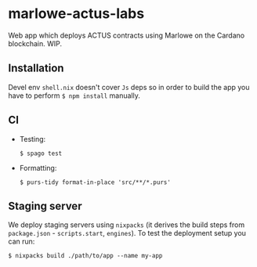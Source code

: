 # marlowe-actus-labs

Web app which deploys ACTUS contracts using Marlowe on the Cardano blockchain. WIP.

## Installation

Devel env `shell.nix` doesn't cover `Js` deps so in order to build the app you have to perform `$ npm install` manually.

## CI

* Testing:
  ```shell
  $ spago test
  ```

* Formatting:
  ```shell
  $ purs-tidy format-in-place 'src/**/*.purs'
  ```

## Staging server

We deploy staging servers using `nixpacks` (it derives the build steps from `package.json` - `scripts.start`, `engines`). To test the deployment setup you can run:

```
$ nixpacks build ./path/to/app --name my-app
```
